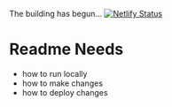 The building has begun...
[![Netlify Status](https://api.netlify.com/api/v1/badges/5810e12e-222d-492e-8e44-73338bae678d/deploy-status)](https://app.netlify.com/sites/mttwlsn/deploys)

# Readme Needs
- how to run locally
- how to make changes
- how to deploy changes
